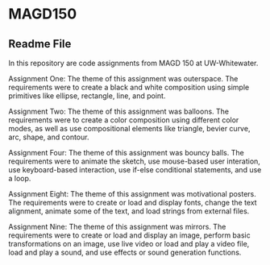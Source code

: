 # MAGD150
## Readme File

In this repository are code assignments from MAGD 150 at UW-Whitewater.

Assignment One:
The theme of this assignment was outerspace. The requirements were to create a black and white composition using simple primitives like ellipse, rectangle, line, and point.

Assignment Two:
The theme of this assignment was balloons. The requirements were to create a color composition using different color modes, as well as use compositional elements like triangle, bevier curve, arc, shape, and contour.

Assignment Four:
The theme of this assignment was bouncy balls. The requirements were to animate the sketch, use mouse-based user interation, use keyboard-based interaction, use if-else conditional statements, and use a loop.

Assignment Eight:
The theme of this assignment was motivational posters. The requirements were to create or load and display fonts, change the text alignment, animate some of the text, and load strings from external files.

Assignment Nine:
The theme of this assignment was mirrors. The requirements were to create or load and display an image, perform basic transformations on an image, use live video or load and play a video file, load and play a sound, and use effects or sound generation functions.
